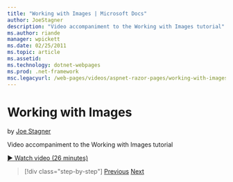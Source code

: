 ```yaml
---
title: "Working with Images | Microsoft Docs"
author: JoeStagner
description: "Video accompaniment to the Working with Images tutorial"
ms.author: riande
manager: wpickett
ms.date: 02/25/2011
ms.topic: article
ms.assetid: 
ms.technology: dotnet-webpages
ms.prod: .net-framework
msc.legacyurl: /web-pages/videos/aspnet-razor-pages/working-with-images
---
```

Working with Images
====================
by [Joe Stagner](https://github.com/JoeStagner)

Video accompaniment to the Working with Images tutorial

[&#9654; Watch video (26 minutes)](https://channel9.msdn.com/Blogs/ASP-NET-Site-Videos/working-with-images)

>[!div class="step-by-step"] [Previous](working-with-files.md) [Next](working-with-video.md)